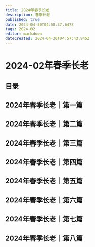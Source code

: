 ```yaml
---
title: 2024年春季长老
description: 春季长老
published: true
date: 2024-04-30T04:58:37.647Z
tags: 2024-02
editor: markdown
dateCreated: 2024-04-30T04:57:43.945Z
---
```


# 2024-02年春季长老
## 目录
## 2024年春季长老｜第一篇
## 2024年春季长老｜第二篇
## 2024年春季长老｜第三篇
## 2024年春季长老｜第四篇
## 2024年春季长老｜第五篇
## 2024年春季长老｜第六篇
## 2024年春季长老｜第七篇
## 2024年春季长老｜第八篇